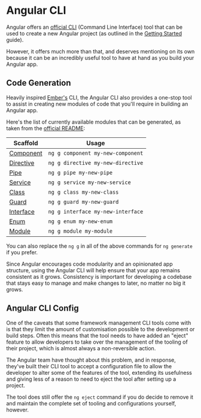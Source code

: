 # Angular CLI


Angular offers an [official CLI](https://cli.angular.io/) (Command Line
Interface) tool that can be used to create a new Angular project (as outlined
in the [Getting Started](/guide/getting-started) guide).

However, it offers much more than that, and deserves mentioning on its own
because it can be an incredibly useful tool to have at hand as you build your
Angular app.


## Code Generation

Heavily inspired [Ember's](https://www.emberjs.com/) CLI, the Angular CLI also
provides a one-stop tool to assist in creating new modules of code that you'll
require in building an Angular app.

Here's the list of currently available modules that can be generated, as taken
from the [official README](https://github.com/angular/angular-cli):

Scaffold  | Usage
---       | ---
[Component](https://github.com/angular/angular-cli/wiki/generate-component) | `ng g component my-new-component`
[Directive](https://github.com/angular/angular-cli/wiki/generate-directive) | `ng g directive my-new-directive`
[Pipe](https://github.com/angular/angular-cli/wiki/generate-pipe)           | `ng g pipe my-new-pipe`
[Service](https://github.com/angular/angular-cli/wiki/generate-service)     | `ng g service my-new-service`
[Class](https://github.com/angular/angular-cli/wiki/generate-class)         | `ng g class my-new-class`
[Guard](https://github.com/angular/angular-cli/wiki/generate-guard)         | `ng g guard my-new-guard`
[Interface](https://github.com/angular/angular-cli/wiki/generate-interface) | `ng g interface my-new-interface`
[Enum](https://github.com/angular/angular-cli/wiki/generate-enum)           | `ng g enum my-new-enum`
[Module](https://github.com/angular/angular-cli/wiki/generate-module)       | `ng g module my-module`

You can also replace the `ng g` in all of the above commands for `ng generate`
if you prefer.

Since Angular encourages code modularity and an opinionated app structure, using
the Angular CLI will help ensure that your app remains consistent as it
grows. Consistency is important for developing a codebase that stays easy to
manage and make changes to later, no matter no big it grows.


## Angular CLI Config

One of the caveats that some framework management CLI tools come with is that
they limit the amount of customisation possible to the development or
build steps. Often this means that the tool needs to have added an "eject"
feature to allow developers to take over the management of the tooling of
their project, which is almost always a non-reversible action.

The Angular team have thought about this problem, and in response, they've
built their CLI tool to accept a configuration file to allow the developer to
alter some of the features of the tool, extending its usefulness and giving
less of a reason to need to eject the tool after setting up a project.

The tool does still offer the `ng eject` command if you do decide to remove it
and maintain the complete set of tooling and configurations yourself, however.
